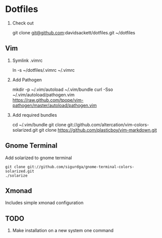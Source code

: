 # Dotfiles

1. Check out

    git clone git@github.com:davidsackett/dotfiles.git ~/dotfiles

## Vim

1. Symlink .vimrc

    ln -s ~/dotfiles/.vimrc ~/.vimrc

2. Add Pathogen

    mkdir -p ~/.vim/autoload ~/.vim/bundle
    curl -Sso ~/.vim/autoload/pathogen.vim \
        https://raw.github.com/tpope/vim-pathogen/master/autoload/pathogen.vim

2. Add required bundles

    cd ~/.vim/bundle
    git clone git://github.com/altercation/vim-colors-solarized.git
    git clone https://github.com/plasticboy/vim-markdown.git

## Gnome Terminal

Add solarized to gnome terminal

    git clone git://github.com/sigurdga/gnome-terminal-colors-solarized.git
    ./solarize

## Xmonad

Includes simple xmonad configuration

## TODO

1. Make installation on a new system one command
